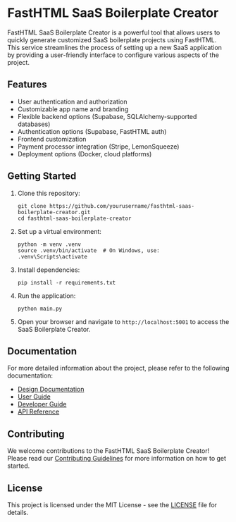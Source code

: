 # FastHTML SaaS Boilerplate Creator

FastHTML SaaS Boilerplate Creator is a powerful tool that allows users to quickly generate customized SaaS boilerplate projects using FastHTML. This service streamlines the process of setting up a new SaaS application by providing a user-friendly interface to configure various aspects of the project.

## Features

- User authentication and authorization
- Customizable app name and branding
- Flexible backend options (Supabase, SQLAlchemy-supported databases)
- Authentication options (Supabase, FastHTML auth)
- Frontend customization
- Payment processor integration (Stripe, LemonSqueeze)
- Deployment options (Docker, cloud platforms)

## Getting Started

1. Clone this repository:
   ```
   git clone https://github.com/yourusername/fasthtml-saas-boilerplate-creator.git
   cd fasthtml-saas-boilerplate-creator
   ```

2. Set up a virtual environment:
   ```
   python -m venv .venv
   source .venv/bin/activate  # On Windows, use: .venv\Scripts\activate
   ```

3. Install dependencies:
   ```
   pip install -r requirements.txt
   ```

4. Run the application:
   ```
   python main.py
   ```

5. Open your browser and navigate to `http://localhost:5001` to access the SaaS Boilerplate Creator.

## Documentation

For more detailed information about the project, please refer to the following documentation:

- [Design Documentation](docs/design.md)
- [User Guide](docs/user_guide.md)
- [Developer Guide](docs/developer_guide.md)
- [API Reference](docs/api_reference.md)

## Contributing

We welcome contributions to the FastHTML SaaS Boilerplate Creator! Please read our [Contributing Guidelines](CONTRIBUTING.md) for more information on how to get started.

## License

This project is licensed under the MIT License - see the [LICENSE](LICENSE) file for details.
